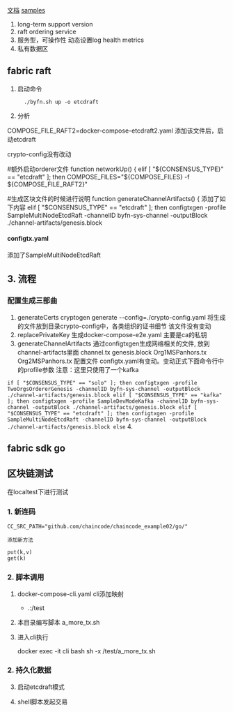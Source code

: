 

[文档](https://hyperledger-fabric.readthedocs.io)
[samples]()

1. long-term support version
2. raft ordering service
3. 服务型，可操作性
    动态设置log
    health
    metrics
4. 私有数据区


## fabric raft

1. 启动命令

         ./byfn.sh up -o etcdraft

2. 分析

COMPOSE_FILE_RAFT2=docker-compose-etcdraft2.yaml
添加该文件后，启动etcdraft

crypto-config没有改动

#额外启动orderer文件
function networkUp() {
  elif [ "${CONSENSUS_TYPE}" == "etcdraft" ]; then
    COMPOSE_FILES="${COMPOSE_FILES} -f ${COMPOSE_FILE_RAFT2}"

#生成区块文件的时候进行说明
function generateChannelArtifacts() {
    添加了如下内容
    elif [ "$CONSENSUS_TYPE" == "etcdraft" ]; then
        configtxgen -profile SampleMultiNodeEtcdRaft -channelID byfn-sys-channel -outputBlock ./channel-artifacts/genesis.block
 
#### configtx.yaml
添加了SampleMultiNodeEtcdRaft


## 3. 流程

### 配置生成三部曲

1. generateCerts
    cryptogen generate --config=./crypto-config.yaml
    将生成的文件放到目录crypto-config中，各类组织的证书细节
    该文件没有变动
2. replacePrivateKey
   生成docker-compose-e2e.yaml
   主要是ca的私钥
3. generateChannelArtifacts
    通过configtxgen生成网络相关的文件,
    放到channel-artifacts里面
        channel.tx
        genesis.block
        Org1MSPanhors.tx
        Org2MSPanhors.tx
    配置文件 configtx.yaml有变动。变动正式下面命令行中的profile参数
    注意：这里只使用了一个kafka

`
  if [ "$CONSENSUS_TYPE" == "solo" ]; then
    configtxgen -profile TwoOrgsOrdererGenesis -channelID byfn-sys-channel -outputBlock ./channel-artifacts/genesis.block
  elif [ "$CONSENSUS_TYPE" == "kafka" ]; then
    configtxgen -profile SampleDevModeKafka -channelID byfn-sys-channel -outputBlock ./channel-artifacts/genesis.block
  elif [ "$CONSENSUS_TYPE" == "etcdraft" ]; then
    configtxgen -profile SampleMultiNodeEtcdRaft -channelID byfn-sys-channel -outputBlock ./channel-artifacts/genesis.block
  else
`
4. 


## fabric sdk go


## 区块链测试

在localtest下进行测试

### 1. 新连码

    CC_SRC_PATH="github.com/chaincode/chaincode_example02/go/"

    添加新方法

    put(k,v)
    get(k)

### 2. 脚本调用

1. docker-compose-cli.yaml cli添加映射
   
    - .:/test

2. 本目录编写脚本  a_more_tx.sh

3. 进入cli执行

    docker exec -it cli bash
    sh -x /test/a_more_tx.sh

### 2. 持久化数据



3. 启动etcdraft模式

4. shell脚本发起交易


